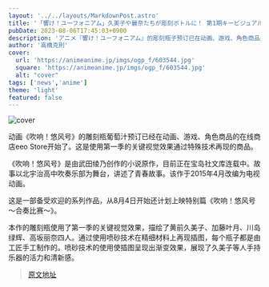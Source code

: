 ```yaml
---
layout: '../../layouts/MarkdownPost.astro'
title: '「響け！ユーフォニアム」久美子や麗奈たちが彫刻ボトルに！ 第1期キービジュアルを特殊技術で再現した永久保存版'
pubDate: 2023-08-06T17:45:03+0900
description: 'アニメ『響け！ユーフォニアム』的彫刻瓶子预订已在动画、游戏、角色商品通贩网站eeo Store开始。这是使用特殊技术再现第一季的关键视觉的商品。'
author: '高橋克則'
cover:
  url: 'https://animeanime.jp/imgs/ogp_f/603544.jpg'
  square: 'https://animeanime.jp/imgs/ogp_f/603544.jpg'
  alt: "cover"
tags: ['news','anime']
theme: 'light'
featured: false
---
```


![cover](https://animeanime.jp/imgs/ogp_f/603544.jpg)

动画《吹响！悠风号》的雕刻瓶葡萄汁预订已经在动画、游戏、角色商品的在线商店eeo Store开始了。这是使用第一季的关键视觉效果通过特殊技术再现的商品。

《吹响！悠风号》是由武田绫乃创作的小说原作，目前正在宝岛社文库连载中。故事以北宇治高中吹奏乐部为舞台，讲述了青春故事。该作于2015年4月改编为电视动画。

这是一部备受欢迎的系列作品，从8月4日开始还计划上映特别篇《吹响！悠风号～合奏比赛～》。

本作的雕刻瓶使用了第一季的关键视觉效果，描绘了黄前久美子、加藤叶月、川岛绿辉、高坂丽奈四人。通过使用喷砂技术在精细材料上再现插图，每个瓶子都是由工匠手工制作的。喷砂技术的使用使插图呈现出渐变效果，展现了久美子等人手持乐器的活力和清新感。

>[原文地址](https://animeanime.jp/article/2023/08/06/79127.html)  